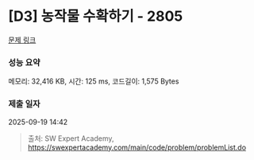# [D3] 농작물 수확하기 - 2805 

[문제 링크](https://swexpertacademy.com/main/code/problem/problemDetail.do?contestProbId=AV7GLXqKAWYDFAXB) 

### 성능 요약

메모리: 32,416 KB, 시간: 125 ms, 코드길이: 1,575 Bytes

### 제출 일자

2025-09-19 14:42



> 출처: SW Expert Academy, https://swexpertacademy.com/main/code/problem/problemList.do